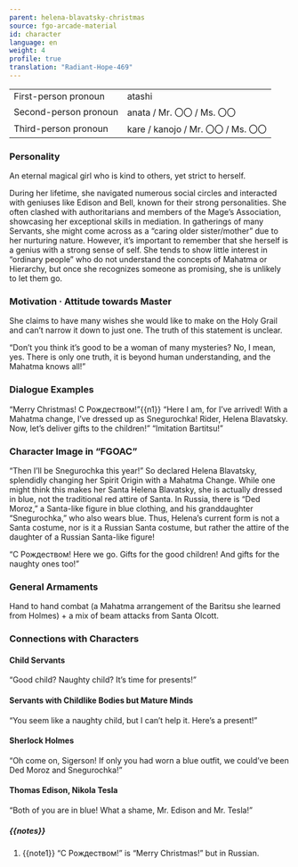 ```yaml
---
parent: helena-blavatsky-christmas
source: fgo-arcade-material
id: character
language: en
weight: 4
profile: true
translation: "Radiant-Hope-469"
---
```


<table>
  <tr><td>First-person pronoun</td><td>atashi</td></tr>
  <tr><td>Second-person pronoun</td><td>anata / Mr. 〇〇 / Ms. 〇〇</td></tr>
  <tr><td>Third-person pronoun</td><td>kare / kanojo / Mr. 〇〇 / Ms. 〇〇</td></tr>
</table>

### Personality

An eternal magical girl who is kind to others, yet strict to herself.

During her lifetime, she navigated numerous social circles and interacted with geniuses like Edison and Bell, known for their strong personalities. She often clashed with authoritarians and members of the Mage’s Association, showcasing her exceptional skills in mediation. In gatherings of many Servants, she might come across as a “caring older sister/mother” due to her nurturing nature. However, it’s important to remember that she herself is a genius with a strong sense of self. She tends to show little interest in “ordinary people” who do not understand the concepts of Mahatma or Hierarchy, but once she recognizes someone as promising, she is unlikely to let them go.

### Motivation · Attitude towards Master

She claims to have many wishes she would like to make on the Holy Grail and can’t narrow it down to just one. The truth of this statement is unclear.

“Don’t you think it’s good to be a woman of many mysteries? No, I mean, yes. There is only one truth, it is beyond human understanding, and the Mahatma knows all!”

### Dialogue Examples

“Merry Christmas! С Рождеством!”{{n1}}
“Here I am, for I’ve arrived! With a Mahatma change, I’ve dressed up as Snegurochka! Rider, Helena Blavatsky. Now, let’s deliver gifts to the children!”
“Imitation Bartitsu!”

### Character Image in “FGOAC”

“Then I’ll be Snegurochka this year!” So declared Helena Blavatsky, splendidly changing her Spirit Origin with a Mahatma Change. While one might think this makes her Santa Helena Blavatsky, she is actually dressed in blue, not the traditional red attire of Santa. In Russia, there is “Ded Moroz,” a Santa-like figure in blue clothing, and his granddaughter “Snegurochka,” who also wears blue. Thus, Helena’s current form is not a Santa costume, nor is it a Russian Santa costume, but rather the attire of the daughter of a Russian Santa-like figure!

“С Рождеством! Here we go. Gifts for the good children! And gifts for the naughty ones too!”

### General Armaments

Hand to hand combat (a Mahatma arrangement of the Baritsu she learned from Holmes) + a mix of beam attacks from Santa Olcott.

### Connections with Characters

#### Child Servants

“Good child? Naughty child? It’s time for presents!”

#### Servants with Childlike Bodies but Mature Minds

“You seem like a naughty child, but I can’t help it. Here’s a present!”

#### Sherlock Holmes

“Oh come on, Sigerson! If only you had worn a blue outfit, we could’ve been Ded Moroz and Snegurochka!”

#### Thomas Edison, Nikola Tesla

“Both of you are in blue! What a shame, Mr. Edison and Mr. Tesla!”

##### {{notes}}

1. {{note1}} “С Рождеством!” is “Merry Christmas!” but in Russian.
